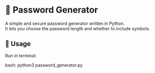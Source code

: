 # 🔐 Password Generator

A simple and secure password generator written in Python.  
It lets you choose the password length and whether to include symbols.

## 🚀 Usage

Run in terminal:

bash:
python3 password_generator.py
